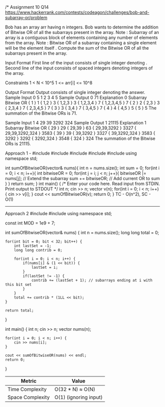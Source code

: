 /*
Assignment 10 Q14
https://www.hackerrank.com/contests/codeagon/challenges/bob-and-subarray-or/problem

Bob has an array arr having n integers. Bob wants to determine the addition of Bitwise OR of all the subarrays present in the array.
Note : Subarray of an array is a contiguous block of elements containing any number of elements from the array.
Note : Bitwise OR of a subarray containing a single element will be the element itself .
Compute the sum of the Bitwise OR of all the subarrays present in the array.

Input Format
First line of the input consists of single integer denoting .
Second line of the input consists of  spaced integers denoting integers of the array.

Constraints
1 < N < 10^5
1 <= arr[i] <= 10^8


Output Format
Output consists of single integer denoting the answer.
Sample Input 0
5
1 2 3 4 5 
Sample Output 0
71
Explanation 0
Subarray	Bitwise OR
{ 1 }	1
{ 1,2 }	3
{ 1,2,3 }	3
{ 1,2,3,4 }	7
{ 1,2,3,4,5 }	7
{ 2 }	2
{ 2,3 }	3
{ 2,3,4 }	7
{ 2,3,4,5 }	7
{ 3 }	3
{ 3,4 }	7
{ 3,4,5 }	7
{ 4 }	4
{ 4,5 }	5
{ 5 }	5
The summation of the Bitwise ORs is 71.

Sample Input 1
4
29 39 3292 324
Sample Output 1
21115
Explanation 1
Subarray	Bitwise OR
{ 29 }	29
{ 29,39 }	63
{ 29,39,3292 }	3327
{ 29,39,3292,324 }	3583
{ 39 }	39
{ 39,3292 }	3327
{ 39,3292,324 }	3583
{ 3292 }	3292
{ 3292,324 }	3548
{ 324 }	324
The summation of the Bitwise ORs is 21115.

Approach 1 -
#include <cmath>
#include <cstdio>
#include <vector>
#include <iostream>
#include <algorithm>
using namespace std;

int sumOfBitwiseOR(vector<int>& nums){
    int n = nums.size();
    int sum = 0;
    for(int i = 0; i < n; i++){
        int bitwiseOR = 0;
        for(int j = i; j < n; j++){
            bitwiseOR |= nums[j];       // Extend the subarray
            sum += bitwiseOR;           // Add current OR to sum
        }
    }
    return sum;
}
int main() {
    /* Enter your code here. Read input from STDIN. Print output to STDOUT */
    int n;
    cin >> n;
    vector<int> v(n);
    for(int i = 0; i < n; i++){
        cin >> v[i];
    }
    cout << sumOfBitwiseOR(v);
    return 0;
}
TC - O(n^2), SC - O(1)

--------------------------------------------------------------------------------------------------------------------------------------------

Approach 2
#include <iostream>
#include <vector>
using namespace std;

const int MOD = 1e9 + 7;

int sumOfBitwiseOR(vector<int>& nums) {
    int n = nums.size();
    long long total = 0;

    for(int bit = 0; bit < 32; bit++) {
        int lastSet = -1;
        long long contrib = 0;

        for(int i = 0; i < n; i++) {
            if(nums[i] & (1 << bit)) {
                lastSet = i;
            }
            if(lastSet != -1) {
                contrib += (lastSet + 1); // subarrays ending at i with this bit set
            }
        }
        total += contrib * (1LL << bit);
    }

    return total;
}

int main() {
    int n;
    cin >> n;
    vector<int> nums(n);

    for(int i = 0; i < n; i++) {
        cin >> nums[i];
    }

    cout << sumOfBitwiseOR(nums) << endl;
    return 0;
}

| Metric           | Value                 |
| ---------------- | --------------------- |
| Time Complexity  | O(32 * N) ≈ O(N)     |
| Space Complexity | O(1) (ignoring input) |

